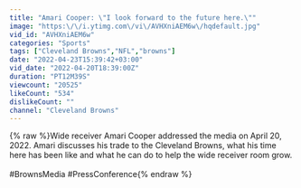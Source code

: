 ```yaml
---
title: "Amari Cooper: \"I look forward to the future here.\""
image: "https:\/\/i.ytimg.com\/vi\/AVHXniAEM6w\/hqdefault.jpg"
vid_id: "AVHXniAEM6w"
categories: "Sports"
tags: ["Cleveland Browns","NFL","browns"]
date: "2022-04-23T15:39:42+03:00"
vid_date: "2022-04-20T18:39:00Z"
duration: "PT12M39S"
viewcount: "20525"
likeCount: "534"
dislikeCount: ""
channel: "Cleveland Browns"
---
```

{% raw %}Wide receiver Amari Cooper addressed the media on April 20, 2022. Amari discusses his trade to the Cleveland Browns, what his time here has been like and what he can do to help the wide receiver room grow.<br /><br />#BrownsMedia #PressConference{% endraw %}
